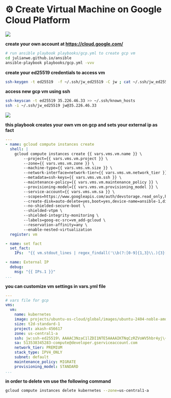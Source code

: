 # ⚙️ Create Virtual Machine on Google Cloud Platform


![](../images/google.jpg)

**create your own account at https://cloud.google.com/**
```sh
# run ansible playbook playbooks/gcp.yml to create gcp vm
cd julianwe.github.io/ansible
ansible-playbook playbooks/gcp.yml -vvv
```


**create your ed25519 credentials to access vm**
```sh
ssh-keygen -t ed25519  -f ~/.ssh/jw_ed25519 -C jw ; cat ~/.ssh/jw_ed25519.pub
```

**access new gcp vm using ssh**
```sh
ssh-keyscan -t ed25519 35.226.46.33 >> ~/.ssh/known_hosts
ssh -i ~/.ssh/jw_ed25519 jw@35.226.46.33
```

![](../videos/gcp.gif)

**this playbook creates your own vm on gcp and sets your external ip as fact**
```yml
---
- name: gcloud compute instances create
  shell: | 
    gcloud compute instances create {{ vars.vms.vm.name }} \
        --project={{ vars.vms.vm.project }} \
        --zone={{ vars.vms.vm.zone }} \
        --machine-type={{ vars.vms.vm.size }} \
        --network-interface=network-tier={{ vars.vms.vm.network_tier }},stack-type={{ vars.vms.vm.stack_type }},subnet={{ vars.vms.vm.subnet }} \
        --metadata=ssh-keys={{ vars.vms.vm.ssh }} \
        --maintenance-policy={{ vars.vms.vm.maintenance_policy }} \
        --provisioning-model={{ vars.vms.vm.provisioning_model }} \
        --service-account={{ vars.vms.vm.sa }} \
        --scopes=https://www.googleapis.com/auth/devstorage.read_only,https://www.googleapis.com/auth/logging.write,https://www.googleapis.com/auth/monitoring.write,https://www.googleapis.com/auth/service.management.readonly,https://www.googleapis.com/auth/servicecontrol,https://www.googleapis.com/auth/trace.append \
        --create-disk=auto-delete=yes,boot=yes,device-name=ansible-1,disk-resource-policy=projects/akash-456617/regions/us-central1/resourcePolicies/default-schedule-1,image={{ vars.vms.vm.image}},mode=rw,size=10,type=pd-standard \
        --no-shielded-secure-boot \
        --shielded-vtpm \
        --shielded-integrity-monitoring \
        --labels=goog-ec-src=vm_add-gcloud \
        --reservation-affinity=any \
        --enable-nested-virtualization
  register: vm

- name: set fact
  set_fact:
    IPs:  "{{ vm.stdout_lines | regex_findall('\\b(?:[0-9]{1,3}\\.){3}[0-9]{1,3}\\b') }}"

- name: External IP
  debug:
    msg: "{{ IPs.1 }}"
...
```


**you can customize vm settings in vars.yml file**
```yml
---
# vars file for gcp
vms:
  vm:
    name: kubernetes
    image: projects/ubuntu-os-cloud/global/images/ubuntu-2404-noble-amd64-v20250409
    size: t2d-standard-1
    project: akash-456617
    zone: us-central1-a
    ssh: jw:ssh-ed25519\ AAAAC3NzaC1lZDI1NTE5AAAAIKTNqCzRZVoWV5hbr4yj\+mnV0ckEBfr68LC3BqZd3JsD\ jw
    sa: 513538345283-compute@developer.gserviceaccount.com
    network_tier: PREMIUM
    stack_type: IPV4_ONLY
    subnet: default
    maintenance_policy: MIGRATE
    provisioning_model: STANDARD
...
```


**in order to delete vm use the following command**
```sh
gcloud compute instances delete kubernetes --zone=us-central1-a
```